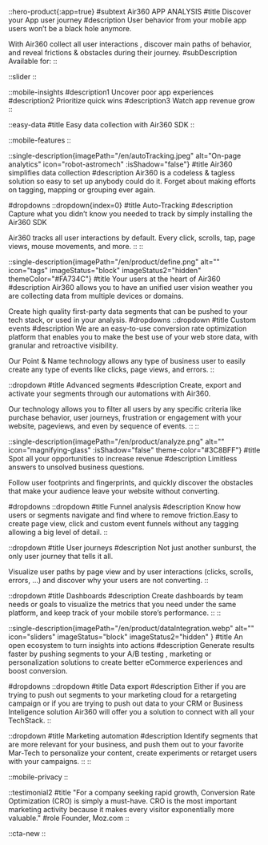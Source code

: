 ::hero-product{:app=true}
#subtext
Air360 APP ANALYSIS
#title
Discover your App user journey
#description
User behavior from your mobile app users won’t be a black hole anymore. 

With Air360 collect all user interactions , discover main paths of behavior, and reveal frictions & obstacles during their journey.
#subDescription
Available for:
::

::slider
::

::mobile-insights
#description1
Uncover poor app experiences
#description2
Prioritize quick wins
#description3
Watch app revenue grow
::

::easy-data
#title
Easy data collection with Air360 SDK
::

::mobile-features
::

::single-description{imagePath="/en/autoTracking.jpeg" alt="On-page analytics" icon="robot-astromech" :isShadow="false"}
#title
Air360 simplifies data collection
#description
Air360 is a codeless & tagless solution so easy to set up anybody could do it. Forget about  making efforts on  tagging, mapping or grouping ever again. 

#dropdowns
::dropdown{index=0}
#title
Auto-Tracking
#description
Capture what you didn’t know you needed to track by  simply installing the Air360 SDK

Air360  tracks all user interactions by default. Every click, scrolls, tap, page views, mouse movements, and more.
::
::

::single-description{imagePath="/en/product/define.png" alt="" icon="tags" imageStatus="block" imageStatus2="hidden" themeColor="#FA734C"}
#title
Your users at the heart of Air360
#description
Air360 allows you to have an unified user vision  weather you are collecting data from multiple devices or domains.  

Create high quality first-party data segments that can be pushed to your tech stack, or used in your analysis.
#dropdowns
::dropdown
#title
Custom events
#description
We are an easy-to-use conversion rate optimization platform that enables you to make the best use of your web store data, with granular and retroactive visibility.

Our Point & Name technology allows any type of business user to easily create any type of events like clicks, page views, and errors.
::

::dropdown
#title
Advanced segments
#description
Create, export and activate your segments through our automations with Air360.

Our technology allows you to filter all users by any specific criteria like purchase behavior, user journeys, frustration or engagement with your website, pageviews, and even by sequence of events.
::
::

::single-description{imagePath="/en/product/analyze.png" alt="" icon="magnifying-glass" :isShadow="false" theme-color="#3C8BFF"}
#title
Spot all your opportunities to increase revenue
#description
Limitless answers to unsolved business questions.

Follow user footprints and fingerprints, and quickly discover the obstacles that make your audience leave your website without converting.

#dropdowns
::dropdown
#title
Funnel analysis
#description
Know how users or segments navigate and find where to remove friction.Easy to create page view, click and custom event funnels without any tagging allowing a big level of detail.
::

::dropdown
#title
User journeys
#description
Not just another sunburst, the only user journey that tells it all.

Visualize user paths by page view and by user interactions (clicks, scrolls, errors, ...) and discover why your users are not converting.
::

::dropdown
#title
Dashboards
#description
Create dashboards by team needs or goals to visualize the metrics that you need under the same platform, and keep track of your mobile store’s performance.
::
::

::single-description{imagePath="/en/product/dataIntegration.webp" alt="" icon="sliders" imageStatus="block" imageStatus2="hidden" }
#title
An open ecosystem to turn insights into actions
#description
Generate results faster by pushing segments to your A/B testing , marketing or personalization solutions to create better eCommerce experiences and boost conversion.

#dropdowns
::dropdown
#title
Data export
#description
Either if you are trying to push out segments to your marketing cloud for a retargeting campaign or if you are trying to push out data to your CRM or Business Inteligence solution Air360 will offer you a solution to connect with all your TechStack.
::

::dropdown
#title
Marketing automation
#description
Identify segments that are more relevant for your business, and  push them out  to your favorite Mar-Tech to personalize your content, create experiments or retarget users with your campaigns.
::
::

::mobile-privacy
::

::testimonial2
#title
"For a company seeking rapid growth, Conversion Rate Optimization (CRO) is simply a must-have. CRO is the most important marketing activity because it makes every visitor exponentially more valuable."
#role
Founder, Moz.com
::

::cta-new
::